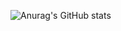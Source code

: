 ![Anurag's GitHub stats](https://github-readme-stats.vercel.app/api?username=EvandroFarias&count_private=true&theme=cobalt)
